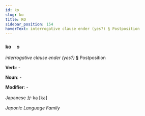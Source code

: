 ```yaml
---
id: ko
slug: ko
title: KO
sidebar_position: 154
hoverText: interrogative clause ender (yes?) § Postposition
---
```


### ko&emsp;<span kind="abugida">ɔ</span>

*interrogative clause ender (yes?)* **§** Postposition

**Verb**: -

**Noun**: -

**Modifier**: -

Japanese か ka [ka̠]

*Japonic Language Family*